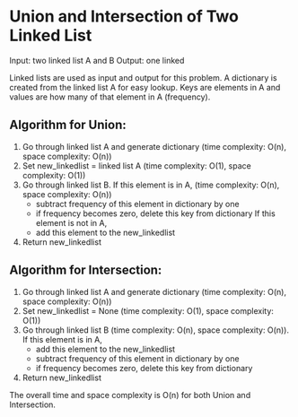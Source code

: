 # Union and Intersection of Two Linked List

Input: two linked list A and B
Output: one linked

Linked lists are used as input and output for this problem. A dictionary is created from the linked list A for easy lookup. Keys are elements in A and values are how many of that element in A (frequency).

## Algorithm for Union: 
1. Go through linked list A and generate dictionary (time complexity: O(n), space complexity: O(n))
2. Set new_linkedlist = linked list A (time complexity: O(1), space complexity: O(1))
3. Go through linked list B. If this element is in A, (time complexity: O(n), space complexity: O(n))
    * subtract frequency of this element in dictionary by one
    * if frequency becomes zero, delete this key from dictionary 
   If this element is not in A,
    * add this element to the new_linkedlist
4. Return new_linkedlist

## Algorithm for Intersection: 
1. Go through linked list A and generate dictionary (time complexity: O(n), space complexity: O(n))
2. Set new_linkedlist = None (time complexity: O(1), space complexity: O(1))
3. Go through linked list B (time complexity: O(n), space complexity: O(n)). If this element is in A,
    * add this element to the new_linkedlist
    * subtract frequency of this element in dictionary by one
    * if frequency becomes zero, delete this key from dictionary 
4. Return new_linkedlist

The overall time and space complexity is O(n) for both Union and Intersection.